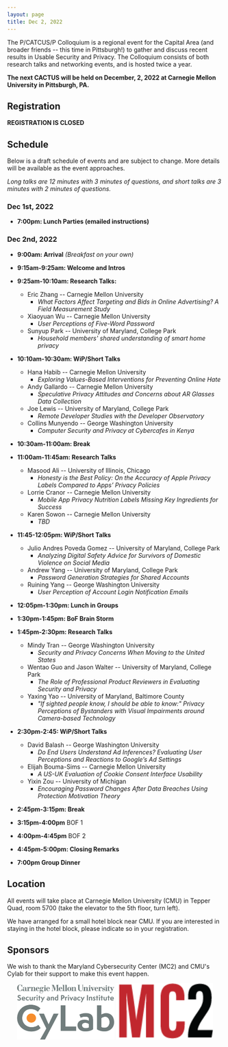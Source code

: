 ```yaml
---
layout: page
title: Dec 2, 2022
---
```


The P/CATCUS/P Colloquium is a regional event for the Capital Area (and broader friends -- this time in Pittsburgh!) to gather and discuss recent results in Usable Security and Privacy. The Colloquium consists of both research talks and networking events, and is hosted twice a year.

**The next CACTUS will be held on December, 2, 2022 at Carnegie Mellon University in Pittsburgh, PA.**

## Registration

**REGISTRATION IS CLOSED**


## Schedule

Below is a draft schedule of events and are subject to change. More details will be available as the event approaches.

*Long talks are 12 minutes with 3 minutes of questions, and short talks are 3 minutes with 2 minutes of questions.*

### Dec 1st, 2022

* **7:00pm: Lunch Parties (emailed instructions)**

### Dec 2nd, 2022

* **9:00am: Arrival** *(Breakfast on your own)*

* **9:15am-9:25am: Welcome and Intros**

* **9:25am-10:10am: Research Talks:**
  * Eric Zhang -- Carnegie Mellon University
    * *What Factors Affect Targeting and Bids in Online Advertising? A Field Measurement Study*
  * Xiaoyuan Wu -- Carnegie Mellon University
    * *User Perceptions of Five-Word Password*
  * Sunyup Park -- University of Maryland, College Park
    * *Household members' shared understanding of smart home privacy*  

* **10:10am-10:30am: WiP/Short Talks**
  * Hana Habib -- Carnegie Mellon University
    * *Exploring Values-Based Interventions for Preventing Online Hate*
  * Andy Gallardo -- Carnegie Mellon University
    * *Speculative Privacy Attitudes and Concerns about AR Glasses Data Collection*
  * Joe Lewis -- University of Maryland, College Park
    * *Remote Developer Studies with the Developer Observatory*
  * Collins Munyendo -- George Washington University
    * *Computer Security and Privacy at Cybercafes in Kenya*

* **10:30am-11:00am: Break**

* **11:00am-11:45am: Research Talks**
  * Masood Ali -- University of Illinois, Chicago
    * *Honesty is the Best Policy: On the Accuracy of Apple Privacy Labels Compared to Apps’ Privacy Policies*
  * Lorrie Cranor -- Carnegie Mellon University
    * *Mobile App Privacy Nutrition Labels Missing Key Ingredients for Success*
  * Karen Sowon -- Carnegie Mellon University
    * *TBD*

* **11:45-12:05pm: WiP/Short Talks**
  * Julio Andres Poveda Gomez -- University of Maryland, College Park
    * *Analyzing Digital Safety Advice for Survivors of Domestic Violence on Social Media*
  * Andrew Yang -- University of Maryland, College Park
    * *Password Generation Strategies for Shared Accounts*
  * Ruining Yang -- George Washington University
    * *User Perception of Account Login Notification Emails*

* **12:05pm-1:30pm: Lunch in Groups**

* **1:30pm-1:45pm: BoF Brain Storm**

* **1:45pm-2:30pm: Research Talks**
  * Mindy Tran -- George Washington University
    * *Security and Privacy Concerns When Moving to the United States*
  * Wentao Guo and Jason Walter -- University of Maryland, College Park
    * *The Role of Professional Product Reviewers in Evaluating Security and Privacy*
  * Yaxing Yao -- University of Maryland, Baltimore County
    * *"If sighted people know, I should be able to know:" Privacy Perceptions of Bystanders with Visual Impairments around Camera-based Technology*

* **2:30pm-2:45: WiP/Short Talks**
  * David Balash -- George Washington University
    * *Do End Users Understand Ad Inferences? Evaluating User Perceptions and Reactions to Google’s Ad Settings*
  * Elijah Bouma-Sims -- Carnegie Mellon University
    * *A US-UK Evaluation of Cookie Consent Interface Usability*
  * Yixin Zou -- University of Michigan
    * *Encouraging Password Changes After Data Breaches Using Protection Motivation Theory*

* **2:45pm-3:15pm: Break**

* **3:15pm-4:00pm** BOF 1

* **4:00pm-4:45pm** BOF 2

* **4:45pm-5:00pm: Closing Remarks**

* **7:00pm Group Dinner**



## Location

All events will take place at Carnegie Mellon University (CMU) in  Tepper Quad, room 5700 (take the elevator to the 5th floor, turn left).

We have arranged for a small hotel block near CMU. If you are interested in staying in the hotel block, please indicate so in your registration.


## Sponsors

We wish to thank the Maryland Cybersecurity Center (MC2) and CMU's Cylab for their support to make this event happen.

<center>
<img class="sonsor-img" src="images/cylab.png" width="45%">
<img class="sonsor-img" src="images/mc2.png" width="45%">
</center>
